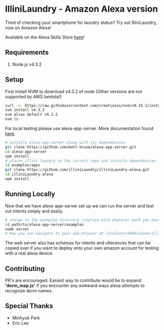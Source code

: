 # IlliniLaundry - Amazon Alexa version
Tired of checking your smartphone for laundry status? Try out IlliniLaundry, now on Amazon Alexa!

Available on the Alexa Skills Store [here](https://www.amazon.com/dp/B06XRJRMZ8/ref=sr_1_1?s=digital-skills&ie=UTF8&qid=1490288121&sr=1-1)!

## Requirements
1. Node.js v4.3.2

## Setup
First install NVM to download v4.3.2 of node (Other versions are not supported by AWS lambda!)
```sh
curl -o- https://raw.githubusercontent.com/creationix/nvm/v0.33.1/install.sh | bash
nvm install v4.3.2
nvm alias default v4.3.2
nvm ls
```
For local testing please use alexa-app-server.
More documentation found [here](https://github.com/alexa-js/alexa-app-server).
```sh
# installs alexa-app-server along with its dependencies
git clone https://github.com/matt-kruse/alexa-app-server.git
cd alexa-app-server
npm install
# places illini laundry in the correct repo and installs dependencies
cd examples/apps
git clone https://github.com/illiniLaundry/illiniLaundry-alexa.git
cd illiniLaundry-alexa
npm install
```

## Running Locally
Now that we have alexa-app-server set up we can run the server and test out intents
simply and easily.
```sh
# change to the examples directory (replace with whatever path you have)
cd path/to/alexa-app-server/examples
node server
# Now you can navigate to your web browser at localhost:8080/alexa/illinilaundry
```

The web server also has schemas for intents and utterances that can be copied over if you want to deploy onto your own amazon account for testing with a real alexa device.

## Contributing
PR's are encouraged. Easiest way to contribute would be to expand **'dorm_map.js'** if
you encounter any awkward ways alexa attempts to recognize dorm names.

## Special Thanks
* Minhyuk Park
* Eric Lee
